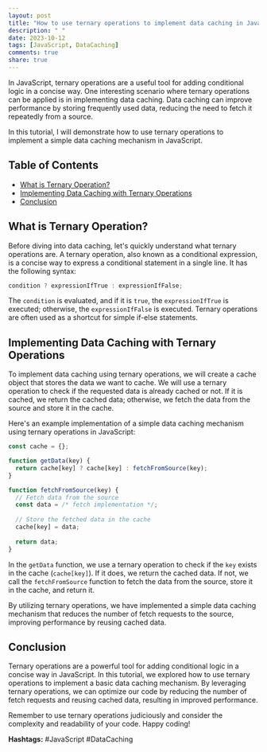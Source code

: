```yaml
---
layout: post
title: "How to use ternary operations to implement data caching in JavaScript?"
description: " "
date: 2023-10-12
tags: [JavaScript, DataCaching]
comments: true
share: true
---
```


In JavaScript, ternary operations are a useful tool for adding conditional logic in a concise way. One interesting scenario where ternary operations can be applied is in implementing data caching. Data caching can improve performance by storing frequently used data, reducing the need to fetch it repeatedly from a source.

In this tutorial, I will demonstrate how to use ternary operations to implement a simple data caching mechanism in JavaScript.

## Table of Contents
- [What is Ternary Operation?](#what-is-ternary-operation)
- [Implementing Data Caching with Ternary Operations](#implementing-data-caching-with-ternary-operations)
- [Conclusion](#conclusion)

## What is Ternary Operation?

Before diving into data caching, let's quickly understand what ternary operations are. A ternary operation, also known as a conditional expression, is a concise way to express a conditional statement in a single line. It has the following syntax:

```javascript
condition ? expressionIfTrue : expressionIfFalse;
```

The `condition` is evaluated, and if it is `true`, the `expressionIfTrue` is executed; otherwise, the `expressionIfFalse` is executed. Ternary operations are often used as a shortcut for simple if-else statements.

## Implementing Data Caching with Ternary Operations

To implement data caching using ternary operations, we will create a cache object that stores the data we want to cache. We will use a ternary operation to check if the requested data is already cached or not. If it is cached, we return the cached data; otherwise, we fetch the data from the source and store it in the cache.

Here's an example implementation of a simple data caching mechanism using ternary operations in JavaScript:

```javascript
const cache = {};

function getData(key) {
  return cache[key] ? cache[key] : fetchFromSource(key);
}

function fetchFromSource(key) {
  // Fetch data from the source
  const data = /* fetch implementation */;
  
  // Store the fetched data in the cache
  cache[key] = data;
  
  return data;
}
```

In the `getData` function, we use a ternary operation to check if the `key` exists in the cache (`cache[key]`). If it does, we return the cached data. If not, we call the `fetchFromSource` function to fetch the data from the source, store it in the cache, and return it.

By utilizing ternary operations, we have implemented a simple data caching mechanism that reduces the number of fetch requests to the source, improving performance by reusing cached data.

## Conclusion

Ternary operations are a powerful tool for adding conditional logic in a concise way in JavaScript. In this tutorial, we explored how to use ternary operations to implement a basic data caching mechanism. By leveraging ternary operations, we can optimize our code by reducing the number of fetch requests and reusing cached data, resulting in improved performance.

Remember to use ternary operations judiciously and consider the complexity and readability of your code. Happy coding!

**Hashtags:** #JavaScript #DataCaching